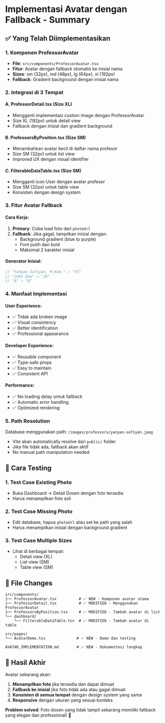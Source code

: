 # Implementasi Avatar dengan Fallback - Summary

## ✅ Yang Telah Diimplementasikan

### 1. Komponen ProfessorAvatar
- **File**: `src/components/ProfessorAvatar.tsx`
- **Fitur**: Avatar dengan fallback otomatis ke inisial nama
- **Sizes**: sm (32px), md (48px), lg (64px), xl (192px)
- **Fallback**: Gradient background dengan inisial nama

### 2. Integrasi di 3 Tempat

#### A. ProfessorDetail.tsx (Size XL)
- Mengganti implementasi custom image dengan ProfessorAvatar
- Size XL (192px) untuk detail view
- Fallback dengan inisial dan gradient background

#### B. ProfessorsByPosition.tsx (Size SM)
- Menambahkan avatar kecil di daftar nama profesor
- Size SM (32px) untuk list view
- Improved UX dengan visual identifier

#### C. FilterableDataTable.tsx (Size SM) 
- Mengganti icon User dengan avatar profesor
- Size SM (32px) untuk table view
- Konsisten dengan design system

### 3. Fitur Avatar Fallback

#### Cara Kerja:
1. **Primary**: Coba load foto dari `photoUrl`
2. **Fallback**: Jika gagal, tampilkan inisial dengan:
   - Background gradient (blue to purple)
   - Font putih dan bold
   - Maksimal 2 karakter inisial

#### Generator Inisial:
```typescript
// "Yanyan Sofiyan, M.Kom." → "YS"
// "John Doe" → "JD"
// "A" → "A"
```

### 4. Manfaat Implementasi

#### User Experience:
- ✅ Tidak ada broken image
- ✅ Visual consistency
- ✅ Better identification
- ✅ Professional appearance

#### Developer Experience:
- ✅ Reusable component
- ✅ Type-safe props
- ✅ Easy to maintain
- ✅ Consistent API

#### Performance:
- ✅ No loading delay untuk fallback
- ✅ Automatic error handling
- ✅ Optimized rendering

### 5. Path Resolution
Database menggunakan path: `/images/professors/yanyan-sofiyan.jpeg`
- Vite akan automatically resolve dari `public/` folder
- Jika file tidak ada, fallback akan aktif
- No manual path manipulation needed

## 🔧 Cara Testing

### 1. Test Case Existing Photo
- Buka Dashboard → Detail Dosen dengan foto tersedia
- Harus menampilkan foto asli

### 2. Test Case Missing Photo  
- Edit database, hapus `photoUrl` atau set ke path yang salah
- Harus menampilkan inisial dengan background gradient

### 3. Test Case Multiple Sizes
- Lihat di berbagai tempat:
  - Detail view (XL)
  - List view (SM) 
  - Table view (SM)

## 📁 File Changes

```
src/components/
├── ProfessorAvatar.tsx          # ✅ NEW - Komponen avatar utama
├── ProfessorDetail.tsx          # ✅ MODIFIED - Menggunakan ProfessorAvatar
├── ProfessorsByPosition.tsx     # ✅ MODIFIED - Tambah avatar di list
└── dashboard/
    └── FilterableDataTable.tsx  # ✅ MODIFIED - Tambah avatar di table

src/pages/
└── AvatarDemo.tsx              # ✅ NEW - Demo dan testing

AVATAR_IMPLEMENTATION.md        # ✅ NEW - Dokumentasi lengkap
```

## 🎯 Hasil Akhir

Avatar sekarang akan:
1. **Menampilkan foto** jika tersedia dan dapat dimuat
2. **Fallback ke inisial** jika foto tidak ada atau gagal dimuat
3. **Konsisten di semua tempat** dengan design system yang sama
4. **Responsive** dengan ukuran yang sesuai konteks

**Problem solved**: Foto dosen yang tidak tampil sekarang memiliki fallback yang elegan dan professional! 🎉
